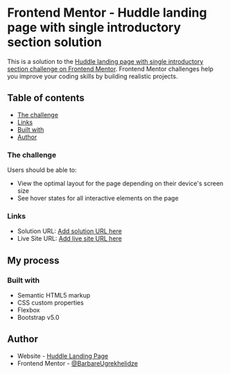 # Frontend Mentor - Huddle landing page with single introductory section solution

This is a solution to the [Huddle landing page with single introductory section challenge on Frontend Mentor](https://github.com/barbare999/simple-Huddle-landing-page.git). Frontend Mentor challenges help you improve your coding skills by building realistic projects. 

## Table of contents

  - [The challenge](#the-challenge)
  - [Links](#links)
  - [Built with](#built-with)
- [Author](#author)

### The challenge

Users should be able to:

- View the optimal layout for the page depending on their device's screen size
- See hover states for all interactive elements on the page

### Links

- Solution URL: [Add solution URL here](https://github.com/barbare999/simple-Huddle-landing-page.git)
- Live Site URL: [Add live site URL here](https://barbare999.github.io/simple-Huddle-landing-page/)

## My process

### Built with

- Semantic HTML5 markup
- CSS custom properties
- Flexbox
- Bootstrap v5.0

## Author

- Website - [Huddle Landing Page](https://barbare999.github.io/simple-Huddle-landing-page/)
- Frontend Mentor - [@BarbareUgrekhelidze](https://www.frontendmentor.io/profile/barbare999)